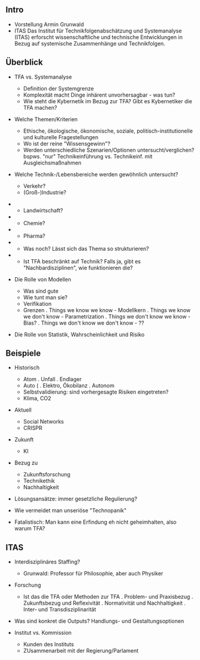 Intro
---------------------------------
* Vorstellung Armin Grunwald
* ITAS
  Das Institut für Technikfolgenabschätzung und Systemanalyse (ITAS)
  erforscht wissenschaftliche und technische Entwicklungen in Bezug auf
  systemische Zusammenhänge und Technikfolgen. 

Überblick
-------------------------------------
* TFA vs. Systemanalyse
  - Definition der Systemgrenze
  - Komplexität macht Dinge inhärent unvorhersagbar - was tun?
  - Wie steht die Kybernetik im Bezug zur TFA? Gibt es Kybernetiker die TFA machen?

* Welche Themen/Kriterien
  - Ethische, ökologische, ökonomische, soziale, politisch-institutionelle und 
    kulturelle Fragestellungen
  - Wo ist der reine "Wissensgewinn"?
  - Werden unterschiedliche Szenarien/Optionen untersucht/verglichen?
    bspws. "nur" Technikeinführung vs. Technikeinf. mit Ausgleichsmaßnahmen

* Welche Technik-/Lebensbereiche werden gewöhnlich untersucht?
  - Verkehr?
  - (Groß-)Industrie?
+  - Landwirtschaft?
+  - Chemie?
+  - Pharma?
+  - Was noch? Lässt sich das Thema so strukturieren?
+  - Ist TFA beschränkt auf Technik? Falls ja, gibt es "Nachbardisziplinen", wie funktionieren die?

* Die Rolle von Modellen
  - Was sind gute
  - Wie tunt man sie?
  - Verifikation
  - Grenzen 
    . Things we know we know - Modellkern
    . Things we know we don't know - Parametrization
    . Things we don't know we know - Bias?
    . Things we don't know we don't know - ??

* Die Rolle von Statistik, Wahrscheinlichkeit und Risiko


Beispiele
--------------------------------------
* Historisch
  - Atom
    . Unfall
    . Endlager
  - Auto (
    . Elektro, Ökobilanz
    . Autonom
  - Selbstvalidierung: sind vorhergesagte Risiken eingetreten?
  - Klima, CO2
* Aktuell
  - Social Networks
  - CRISPR
* Zukunft
  - KI
* Bezug zu 
  - Zukunftsforschung
  - Technikethik
  - Nachhaltigkeit
  
* Lösungsansätze: immer gesetzliche Regulierung?

* Wie vermeidet man unseriöse "Technopanik"

* Fatalistisch: Man kann eine Erfindung eh nicht geheimhalten, also warum TFA?

ITAS
---------------------------------
* Interdisziplinäres Staffing?
  - Grunwald: Professor für Philosophie, aber auch Physiker

* Forschung
  - Ist das die TFA oder Methoden zur TFA
    . Problem- und Praxisbezug
    . Zukunftsbezug und Reflexivität
    . Normativität und Nachhaltigkeit
    . Inter- und Transdisziplinarität
  
* Was sind konkret die Outputs? Handlungs- und Gestaltungsoptionen

* Institut vs. Kommission
  - Kunden des Instituts
  - ZUsammenarbeit mit der Regierung/Parlament
  
  
  
